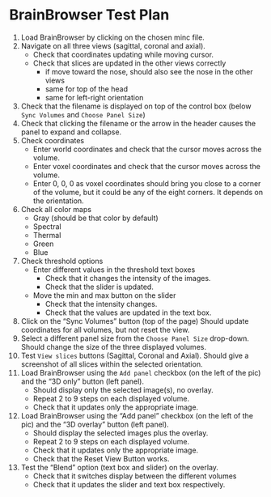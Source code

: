 # BrainBrowser Test Plan

1. Load BrainBrowser by clicking on the chosen minc file.
2. Navigate on all three views (sagittal, coronal and axial). 
    - Check that coordinates updating while moving cursor.
    - Check that slices are updated in the other views correctly
        - if move toward the nose, should also see the nose in the other views
        - same for top of the head
        - same for left-right orientation
3. Check that the filename is displayed on top of the control box (below `Sync Volumes` and `Choose Panel Size`)
4. Check that clicking the filename or the arrow in the header causes the panel to expand and collapse.
5. Check coordinates
    - Enter world coordinates and check that the cursor moves across the volume.
    - Enter voxel coordinates and check that the cursor moves across the volume.
    - Enter 0, 0, 0 as voxel coordinates should bring you close to a corner of the volume, but it could be any of the eight corners. It depends on the orientation.
6. Check all color maps
    - Gray (should be that color by default)
    - Spectral
    - Thermal
    - Green
    - Blue
7. Check threshold options
    - Enter different values in the threshold text boxes
        - Check that it changes the intensity of the images.
        - Check that the slider is updated.
    - Move the min and max button on the slider
        - Check that the intensity changes.
        - Check that the values are updated in the text box.
8. Click on the “Sync Volumes” button (top of the page)
    Should update coordinates for all volumes, but not reset the view.
9. Select a different panel size from the `Choose Panel Size` drop-down.
    Should change the size of the three displayed volumes.
10. Test `View slices` buttons (Sagittal, Coronal and Axial).
    Should give a screenshot of all slices within the selected orientation.
11. Load BrainBrowser using the `Add panel` checkbox (on the left of the pic) and the “3D only” button (left panel).
    - Should display only the selected image(s), no overlay.
    - Repeat 2 to 9 steps on each displayed volume.
    - Check that it updates only the appropriate image.
12. Load BrainBrowser using the “Add panel” checkbox (on the left of the pic) and the “3D overlay” button (left panel).
    - Should display the selected images plus the overlay.
    - Repeat 2 to 9 steps on each displayed volume.
    - Check that it updates only the appropriate image.
    - Check that the Reset View Button works. 
13. Test the “Blend” option (text box and slider) on the overlay.
    - Check that it switches display between the different volumes
    - Check that it updates the slider and text box respectively.
